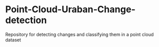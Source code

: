 # Point-Cloud-Uraban-Change-detection
Repository for detecting changes and classifying them in a point cloud dataset
